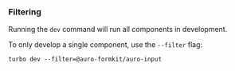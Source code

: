 ### Filtering

Running the `dev` command will run all components in development.

To only develop a single component, use the `--filter` flag:

```
turbo dev --filter=@auro-formkit/auro-input
```